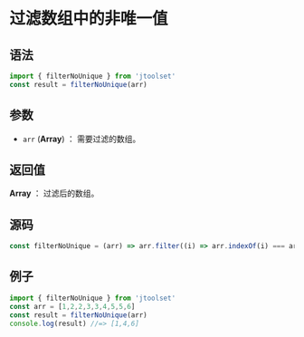 
# 过滤数组中的非唯一值

## 语法

```js
import { filterNoUnique } from 'jtoolset'
const result = filterNoUnique(arr)
```

## 参数

- `arr` (**Array**) ： 需要过滤的数组。

## 返回值

**Array** ： 过滤后的数组。

## 源码

```js
const filterNoUnique = (arr) => arr.filter((i) => arr.indexOf(i) === arr.lastIndexOf(i));
```

## 例子

```js
import { filterNoUnique } from 'jtoolset'
const arr = [1,2,2,3,3,4,5,5,6]
const result = filterNoUnique(arr)
console.log(result) //=> [1,4,6]
```